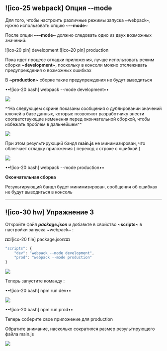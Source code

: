 ## ![ico-25 webpack] Опция --mode

Для того, чтобы настроить различные режимы запуска ~webpack~, нужно использовать опцию **~--mode~**

После опции **~--mode~** должно следовать одно из двух возможных значений:

![ico-20 pin] development
![ico-20 pin] production

Пока идет процесс отладки приложения, лучше использовать режим сборки **~development~**, поскольку в консоли можно отслеживать предупреждения о возможных ошибках

В **~production~** сборке такие предупреждения не будут  выводиться

••![ico-20 bash] webpack --mode development••

![](https://lh3.googleusercontent.com/9Kw0fdiVv9zrVzwLuN9mgI_kTysz4yCDr_pz4DixW9p4EHJnAtuiYC2zjZ_Zua4hZNB9J_7mwNOsVS8BnCpsJs7MmSkxSALp431a-mnwUIog458xNgcAxmUALDz9ddZsAEqqIWRyt9V37Vg)

^^На следующем скрине показаны сообщения о дублировании значений ключей в базе данных, которые позволяют разработчику внести соответствующие изменения перед окончательной сборкой, чтобы избежать проблем в дальнейшем^^

![](https://lh4.googleusercontent.com/jWl0b6D9RUO5Xmi51lrJE0l63pAHk-RYJFK9b5WFh0WRoKePjL5OlkWd40yzRnGzIORy7kN0wkJRiM_kxykFfRJE7yU1soHiOBvAhsTcfYdaETJfamHOacUtPMR5raxqMtMGOtPIRFqqkb0)

При этом результирующий бандл **main.js** не минимизирован, что облегчает отладку приложения ( переход к строке с ошибкой )

![](https://lh4.googleusercontent.com/ug6vfxniKfZP8CHRCCH6J3MrjMmmkInYejG-8ApUMOPQlHlKLpnEubIstwhRX0gLBx1HD797H-PjkRQMhkgcrVaiGFwOVHDFCWlywS8xoB5t1YLYReZZF7qkW4DrqRHuqKHpURWkrZsDQ4k)

••![ico-20 bash] webpack --mode production••

**Окончательная сборка**

Результирующий бандл будет минимизирован, сообщения об ошибках не будут выводиться в консоль

________________________________________________________________________________________________

## ![ico-30 hw] Упражнение 3

Откройте файл  **_package.json_**  и добавьте в свойство **~scripts~** в настройки запуска ~webpack~ :

◘◘![ico-20 file] package.json◘◘

~~~js
"scripts": {
    "dev": "webpack --mode development",
    "prod": "webpack --mode production"
}
~~~

![](http://icecream.me/uploads/d2f7543e47891188282c5f21075ea5bd.png)


Теперь запустите команду :

••![ico-20 bash] npm run dev••

![](https://lh3.googleusercontent.com/9Kw0fdiVv9zrVzwLuN9mgI_kTysz4yCDr_pz4DixW9p4EHJnAtuiYC2zjZ_Zua4hZNB9J_7mwNOsVS8BnCpsJs7MmSkxSALp431a-mnwUIog458xNgcAxmUALDz9ddZsAEqqIWRyt9V37Vg)

••![ico-20 bash] npm run prod••

Теперь соберите свое приложение для  production

Обратите внимание, насколько сократился размер результирующего файла  main.js 

![](https://lh3.googleusercontent.com/y8ZDRi431GzQ2QJjKd5u8rm9NehAdfgq48K6jtahgt1NPWZ6YY_pp_Ut_HBcJ5alQ0Zp6kHNCBqnxTM9iq2cUncPrNVvKwA9i5NsBce78yhOfFWmOxrF9KmBeahFEbSum1Q2g-B07GLC3qo)
